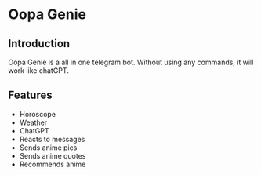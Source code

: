 # Oopa Genie

## Introduction

Oopa Genie is a all in one telegram bot. Without using any commands, it will work like chatGPT.

## Features
- Horoscope
- Weather
- ChatGPT
- Reacts to messages
- Sends anime pics
- Sends anime quotes
- Recommends anime